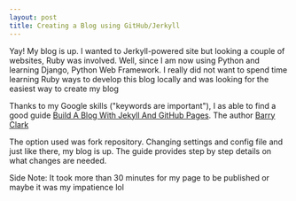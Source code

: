 ```yaml
---
layout: post
title: Creating a Blog using GitHub/Jerkyll
---
```


Yay! My blog is up.  I wanted to Jerkyll-powered site but looking a couple of websites, Ruby was involved.  Well, since I am now using Python and learning Django, Python Web Framework. I really did not want to spend time learning Ruby ways to develop this blog locally and was looking for the easiest way to create my blog

Thanks to my Google skills ("keywords are important"), I as able to find a good guide [Build A Blog With Jekyll And GitHub Pages](http://www.smashingmagazine.com/2014/08/01/build-blog-jekyll-github-pages/). The author [Barry Clark](https://github.com/barryclark/)

The option used was fork  repository.   Changing settings and config file and just like there, my blog is up.  The guide provides step by step details on what changes are needed.  

Side Note: It took more than 30 minutes for my page to be published or maybe it was my impatience lol
